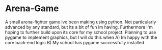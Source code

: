 # Arena-Game
A small arena-fighter game ive been making using python. Not particularly advanced by any standard, but its a bit of fun im having.
Furthermore I'm hoping to further build upon its core for my school project. Planning to use pygame to implement graphics, but I will do this when A) Im happy with the core back-end logic
          B) My school has pygame successfully installed
